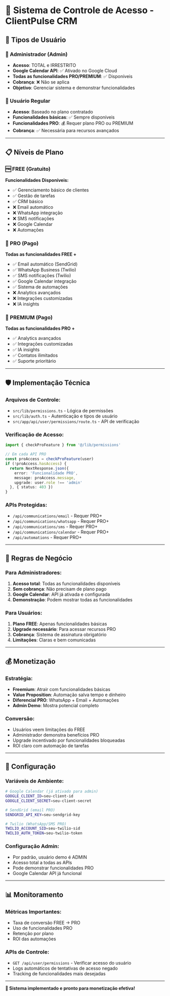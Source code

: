 # 🔐 Sistema de Controle de Acesso - ClientPulse CRM

## 👥 Tipos de Usuário

### 🔧 Administrador (Admin)
- **Acesso**: TOTAL e IRRESTRITO
- **Google Calendar API**: ✅ Ativado no Google Cloud
- **Todas as funcionalidades PRO/PREMIUM**: ✅ Disponíveis
- **Cobrança**: ❌ Não se aplica
- **Objetivo**: Gerenciar sistema e demonstrar funcionalidades

### 👤 Usuário Regular
- **Acesso**: Baseado no plano contratado
- **Funcionalidades básicas**: ✅ Sempre disponíveis
- **Funcionalidades PRO**: 💰 Requer plano PRO ou PREMIUM
- **Cobrança**: ✅ Necessária para recursos avançados

---

## 📋 Níveis de Plano

### 🆓 FREE (Gratuito)
**Funcionalidades Disponíveis:**
- ✅ Gerenciamento básico de clientes
- ✅ Gestão de tarefas
- ✅ CRM básico
- ❌ Email automático
- ❌ WhatsApp integração
- ❌ SMS notificações
- ❌ Google Calendar
- ❌ Automações

### 🚀 PRO (Pago)
**Todas as funcionalidades FREE +**
- ✅ Email automático (SendGrid)
- ✅ WhatsApp Business (Twilio)
- ✅ SMS notificações (Twilio)
- ✅ Google Calendar integração
- ✅ Sistema de automações
- ❌ Analytics avançados
- ❌ Integrações customizadas
- ❌ IA insights

### 💎 PREMIUM (Pago)
**Todas as funcionalidades PRO +**
- ✅ Analytics avançados
- ✅ Integrações customizadas
- ✅ IA insights
- ✅ Contatos ilimitados
- ✅ Suporte prioritário

---

## 🛡️ Implementação Técnica

### Arquivos de Controle:
- `src/lib/permissions.ts` - Lógica de permissões
- `src/lib/auth.ts` - Autenticação e tipos de usuário
- `src/app/api/user/permissions/route.ts` - API de verificação

### Verificação de Acesso:
```typescript
import { checkProFeature } from '@/lib/permissions'

// Em cada API PRO
const proAccess = checkProFeature(user)
if (!proAccess.hasAccess) {
  return NextResponse.json({ 
    error: 'Funcionalidade PRO',
    message: proAccess.message,
    upgrade: user.role !== 'admin'
  }, { status: 403 })
}
```

### APIs Protegidas:
- `/api/communications/email` - Requer PRO+
- `/api/communications/whatsapp` - Requer PRO+
- `/api/communications/sms` - Requer PRO+
- `/api/communications/calendar` - Requer PRO+
- `/api/automations` - Requer PRO+

---

## 🎯 Regras de Negócio

### Para Administradores:
1. **Acesso total**: Todas as funcionalidades disponíveis
2. **Sem cobrança**: Não precisam de plano pago
3. **Google Calendar**: API já ativada e configurada
4. **Demonstração**: Podem mostrar todas as funcionalidades

### Para Usuários:
1. **Plano FREE**: Apenas funcionalidades básicas
2. **Upgrade necessário**: Para acessar recursos PRO
3. **Cobrança**: Sistema de assinatura obrigatório
4. **Limitações**: Claras e bem comunicadas

---

## 💰 Monetização

### Estratégia:
- **Freemium**: Atrair com funcionalidades básicas
- **Value Proposition**: Automação salva tempo e dinheiro
- **Diferencial PRO**: WhatsApp + Email + Automações
- **Admin Demo**: Mostra potencial completo

### Conversão:
- Usuários veem limitações do FREE
- Administrador demonstra benefícios PRO
- Upgrade incentivado por funcionalidades bloqueadas
- ROI claro com automação de tarefas

---

## 🔧 Configuração

### Variáveis de Ambiente:
```bash
# Google Calendar (já ativado para admin)
GOOGLE_CLIENT_ID=seu-client-id
GOOGLE_CLIENT_SECRET=seu-client-secret

# SendGrid (email PRO)
SENDGRID_API_KEY=seu-sendgrid-key

# Twilio (WhatsApp/SMS PRO)
TWILIO_ACCOUNT_SID=seu-twilio-sid
TWILIO_AUTH_TOKEN=seu-twilio-token
```

### Configuração Admin:
- Por padrão, usuário demo é ADMIN
- Acesso total a todas as APIs
- Pode demonstrar funcionalidades PRO
- Google Calendar API já funcional

---

## 📊 Monitoramento

### Métricas Importantes:
- Taxa de conversão FREE → PRO
- Uso de funcionalidades PRO
- Retenção por plano
- ROI das automações

### APIs de Controle:
- `GET /api/user/permissions` - Verificar acesso do usuário
- Logs automáticos de tentativas de acesso negado
- Tracking de funcionalidades mais desejadas

---

**🎉 Sistema implementado e pronto para monetização efetiva!**

